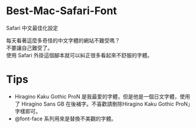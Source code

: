 Best-Mac-Safari-Font
====================

Safari 中文最佳化設定

每天看著這麼多奇怪的中文字體的網站不難受嗎？  
不要讓自己難受了。  
使用 Safari 外掛這個腳本就可以糾正很多看起來不舒服的字體。

Tips
===
* Hiragino Kaku Gothic ProN 是我最愛的字體，但是他是一個日文字體，使用了 Hiragino Sans GB 在後補字。不喜歡請刪除Hiragino Kaku Gothic ProN」字樣即可。
* @font-face 系列用來是替換不美觀的字體。
